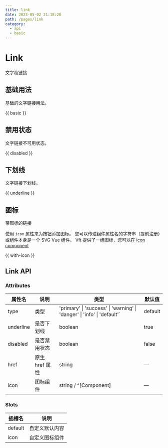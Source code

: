 ```yaml
---
title: link
date: 2023-05-02 21:18:28
path: /pages/link
category:
  - api
  - basic
---
```



# Link

文字超链接

<!-- more -->

## 基础用法

基础的文字链接用法。

{{ basic }}

## 禁用状态

文字链接不可用状态。

{{ disabled }}

## 下划线

文字链接下划线。

{{ underline }}

## 图标

带图标的链接

使用 `icon` 属性来为按钮添加图标。 您可以传递组件属性名的字符串（提前注册）或组件本身是一个 SVG Vue 组件。
Vft 提供了一组图标，您可以在 [icon component](/zh-CN/component/icon)

{{ with-icon }}

## Link API

### Attributes

| 属性名       | 说明         | 类型                                                                                   | 默认值     |
| --------- | ---------- | ------------------------------------------------------------------------------------ | ------- |
| type      | 类型         | 'primary' \| 'success' \| 'warning' \| 'danger' \| 'info' \| 'default'` | default |
| underline | 是否下划线      | boolean                                                                           | true    |
| disabled  | 是否禁用状态     | boolean                                                                           | false   |
| href      | 原生 href 属性 | string                                                                            | —       |
| icon      | 图标组件       | string / ^[Component]                                                             | —       |

### Slots

| 插槽名     | 说明      |
| ------- | ------- |
| default | 自定义默认内容 |
| icon    | 自定义图标组件 |
